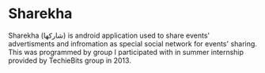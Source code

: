# Sharekha
Sharekha (شاركها) is android application used to share events' advertisments and infromation as special social network for events' sharing. This was programmed by group I participated with in summer internship provided by TechieBits group in 2013.
